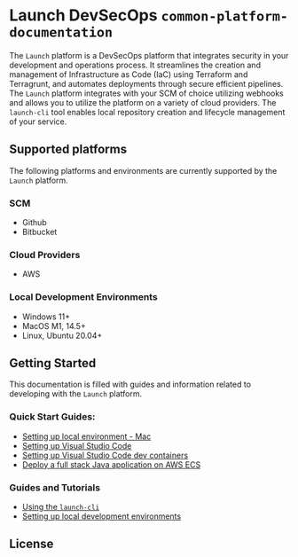 # Launch DevSecOps `common-platform-documentation`

The `Launch` platform is a DevSecOps platform that integrates security in your development and operations process. It streamlines the creation and management of Infrastructure as Code (IaC) using Terraform and Terragrunt, and automates deployments through secure efficient pipelines. The `Launch` platform integrates with your SCM of choice utilizing webhooks and allows you to utilize the platform on a variety of cloud providers. The `launch-cli` tool enables local repository creation and lifecycle management of your service.

## Supported platforms
The following platforms and environments are currently supported by the `Launch` platform.

### SCM
- Github
- Bitbucket

### Cloud Providers
- AWS

### Local Development Environments
- Windows 11+
- MacOS M1, 14.5+
- Linux, Ubuntu 20.04+

## Getting Started

This documentation is filled with guides and information related to developing with the `Launch` platform. 

### Quick Start Guides:
- [Setting up local environment - Mac]()
- [Setting up Visual Studio Code](./platform/development-environments/local/vscode/README.md)
- [Setting up Visual Studio Code dev containers](./platform/development-environments/local/vscode/dev-containers/README.md)
- [Deploy a full stack Java application on AWS ECS](./platform/cli/usage-guides/new-service/java/aws/README.md)


### Guides and Tutorials
- [Using the `launch-cli`](./platform/cli/usage-guides/README.md)
- [Setting up local development environments]()


## License